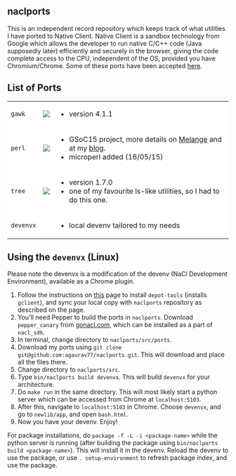 naclports
---------

This is an independent record repository which keeps track of what utilities I have ported to Native Client. Native Client is a sandbox technology from Google which allows the developer to run native C/C++ code (Java supposedly later) efficiently and securely in the browser, giving the code complete access to the CPU, independent of the OS, provided you have Chromium/Chrome. Some of these ports have been accepted [here](http://code.google.com/p/naclports/).

List of Ports
----------------
<table bgcolor=white>
<td><code>gawk</code></td>
<td><img src="https://img.shields.io/badge/status-complete-green.svg"/></td>
<td>
  <ul>
    <li> version 4.1.1
  </ul>
</td>
</tr>
<tr>
<td><code>perl</code></td>
<td><img src="https://img.shields.io/badge/status-incomplete-orange.svg"/></td>
<td>
  <ul>
    <li> GSoC15 project, more details on <a href="https://www.google-melange.com/gsoc/project/details/google/gsoc2015/agaurav77/5649050225344512">Melange</a> and at my <a href="http://agaurav77.github.io/blog/">blog</a>.
    <li> microperl added (16/05/15) 
</td>
</tr>
<tr>
<td><code>tree</code></td>
<td><img src="https://img.shields.io/badge/status-complete-green.svg"/></td>
<td>
  <ul>
    <li> version 1.7.0
    <li>one of my favourite ls-like utilities, so I had to do this one.
  </ul>
</td>
</tr>
<tr>
<td><code>devenvx</code></td>
<td></td>
<td>
  <ul>
    <li>local devenv tailored to my needs
  </ul>
</td>
</tr>
</table>

Using the `devenvx` (Linux)
-----------------------

Please note the devenvx is a modification of the devenv (NaCl Development Environment), available as a Chrome plugin.

1. Follow the instructions on [this](http://code.google.com/p/naclports/wiki/HowTo_Checkout) page to install `depot-tools` (installs `gclient`), and sync your local copy with `naclports` repository as described on the page.
2. You'll need Pepper to build the ports in `naclports`. Download `pepper_canary` from [gonacl.com](http://www.gonacl.com), which can be installed as a part of `nacl_sdk`.
3. In terminal, change directory to `naclports/src/ports`.
4. Download my ports using `git clone git@github.com:agaurav77/naclports.git`. This will download and place all the files there.
5. Change directory to `naclports/src`.
6. Type `bin/naclports build devenvx`. This will build `devenvx` for your architecture.
7. Do `make run` in the same directory. This will most likely start a python server which can be accessed from Chrome at `localhost:5103`.
8. After this, navigate to `localhost:5103` in Chrome. Choose `devenvx`, and go to `newlib/app`, and open `bash.html`.
9. Now you have your devenv. Enjoy!

For package installations, do `package -f -L -i <package-name>` while the python server is running (after building the package using `bin/naclports build <package-name>`). This will install it in the devenv. Reload the devenv to use the package, or use `. setup-environment` to refresh package index, and use the package.
